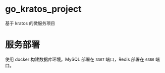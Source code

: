 # go_kratos_project
基于 kratos 的微服务项目

# 服务部署

使用 docker 构建数据库环境，MySQL 部署在 `3307` 端口，Redis 部署在 `6380` 端口。
